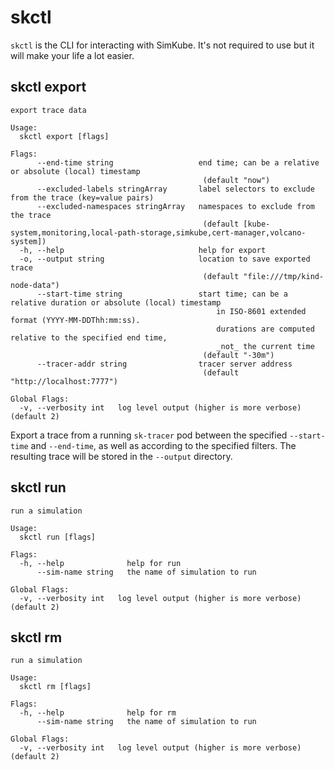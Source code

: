 <!--
project: SimKube
template: docs.html
-->

# skctl

`skctl` is the CLI for interacting with SimKube.  It's not required to use but it will make your life a lot easier.

## skctl export

```
export trace data

Usage:
  skctl export [flags]

Flags:
      --end-time string                   end time; can be a relative or absolute (local) timestamp
                                           (default "now")
      --excluded-labels stringArray       label selectors to exclude from the trace (key=value pairs)
      --excluded-namespaces stringArray   namespaces to exclude from the trace
                                           (default [kube-system,monitoring,local-path-storage,simkube,cert-manager,volcano-system])
  -h, --help                              help for export
  -o, --output string                     location to save exported trace
                                           (default "file:///tmp/kind-node-data")
      --start-time string                 start time; can be a relative duration or absolute (local) timestamp
                                              in ISO-8601 extended format (YYYY-MM-DDThh:mm:ss).
                                              durations are computed relative to the specified end time,
                                              _not_ the current time
                                           (default "-30m")
      --tracer-addr string                tracer server address
                                           (default "http://localhost:7777")

Global Flags:
  -v, --verbosity int   log level output (higher is more verbose) (default 2)
```

Export a trace from a running `sk-tracer` pod between the specified `--start-time` and `--end-time`, as well as
according to the specified filters.  The resulting trace will be stored in the `--output` directory.

## skctl run

```
run a simulation

Usage:
  skctl run [flags]

Flags:
  -h, --help              help for run
      --sim-name string   the name of simulation to run

Global Flags:
  -v, --verbosity int   log level output (higher is more verbose) (default 2)
```

## skctl rm

```
run a simulation

Usage:
  skctl rm [flags]

Flags:
  -h, --help              help for rm
      --sim-name string   the name of simulation to run

Global Flags:
  -v, --verbosity int   log level output (higher is more verbose) (default 2)
```
